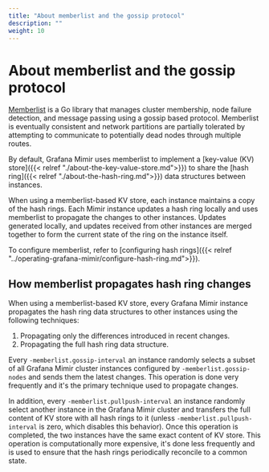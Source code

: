 ```yaml
---
title: "About memberlist and the gossip protocol"
description: ""
weight: 10
---
```


# About memberlist and the gossip protocol

[Memberlist](https://github.com/hashicorp/memberlist) is a Go library that manages cluster membership, node failure detection, and message passing using a gossip based protocol.
Memberlist is eventually consistent and network partitions are partially tolerated by attempting to communicate to potentially dead nodes through multiple routes.

By default, Grafana Mimir uses memberlist to implement a [key-value (KV) store]({{< relref "./about-the-key-value-store.md">}}) to share the [hash ring]({{< relref "./about-the-hash-ring.md">}}) data structures between instances.

When using a memberlist-based KV store, each instance maintains a copy of the hash rings.
Each Mimir instance updates a hash ring locally and uses memberlist to propagate the changes to other instances.
Updates generated locally, and updates received from other instances are merged together to form the current state of the ring on the instance itself.

To configure memberlist, refer to [configuring hash rings]({{< relref "../operating-grafana-mimir/configure-hash-ring.md">}}).

## How memberlist propagates hash ring changes

When using a memberlist-based KV store, every Grafana Mimir instance propagates the hash ring data structures to other instances using the following techniques:

1. Propagating only the differences introduced in recent changes.
1. Propagating the full hash ring data structure.

Every `-memberlist.gossip-interval` an instance randomly selects a subset of all Grafana Mimir cluster instances configured by `-memberlist.gossip-nodes` and sends them the latest changes.
This operation is done very frequently and it's the primary technique used to propagate changes.

In addition, every `-memberlist.pullpush-interval` an instance randomly select another instance in the Grafana Mimir cluster and transfers the full content of KV store with all hash rings to it (unless `-memberlist.pullpush-interval` is zero, which disables this behavior).
Once this operation is completed, the two instances have the same exact content of KV store.
This operation is computationally more expensive, it's done less frequently and is used to ensure that the hash rings periodically reconcile to a common state.
